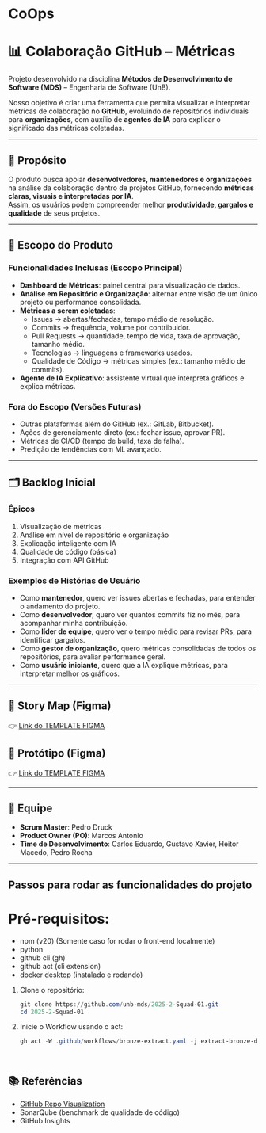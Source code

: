 # CoOps

# 📊 Colaboração GitHub – Métricas

Projeto desenvolvido na disciplina **Métodos de Desenvolvimento de Software (MDS)** – Engenharia de Software (UnB).

Nosso objetivo é criar uma ferramenta que permita visualizar e interpretar métricas de colaboração no **GitHub**, evoluindo de repositórios individuais para **organizações**, com auxílio de **agentes de IA** para explicar o significado das métricas coletadas.

---

## 🚀 Propósito
O produto busca apoiar **desenvolvedores, mantenedores e organizações** na análise da colaboração dentro de projetos GitHub, fornecendo **métricas claras, visuais e interpretadas por IA**.  
Assim, os usuários podem compreender melhor **produtividade, gargalos e qualidade** de seus projetos.

---

## 📌 Escopo do Produto

### Funcionalidades Inclusas (Escopo Principal)
- **Dashboard de Métricas**: painel central para visualização de dados.
- **Análise em Repositório e Organização**: alternar entre visão de um único projeto ou performance consolidada.
- **Métricas a serem coletadas**:
  - Issues → abertas/fechadas, tempo médio de resolução.
  - Commits → frequência, volume por contribuidor.
  - Pull Requests → quantidade, tempo de vida, taxa de aprovação, tamanho médio.
  - Tecnologias → linguagens e frameworks usados.
  - Qualidade de Código → métricas simples (ex.: tamanho médio de commits).
- **Agente de IA Explicativo**: assistente virtual que interpreta gráficos e explica métricas.

### Fora do Escopo (Versões Futuras)
- Outras plataformas além do GitHub (ex.: GitLab, Bitbucket).
- Ações de gerenciamento direto (ex.: fechar issue, aprovar PR).
- Métricas de CI/CD (tempo de build, taxa de falha).
- Predição de tendências com ML avançado.

---

## 🗂️ Backlog Inicial

### Épicos
1. Visualização de métricas
2. Análise em nível de repositório e organização
3. Explicação inteligente com IA
4. Qualidade de código (básica)
5. Integração com API GitHub

### Exemplos de Histórias de Usuário
- Como **mantenedor**, quero ver issues abertas e fechadas, para entender o andamento do projeto.
- Como **desenvolvedor**, quero ver quantos commits fiz no mês, para acompanhar minha contribuição.
- Como **líder de equipe**, quero ver o tempo médio para revisar PRs, para identificar gargalos.
- Como **gestor de organização**, quero métricas consolidadas de todos os repositórios, para avaliar performance geral.
- Como **usuário iniciante**, quero que a IA explique métricas, para interpretar melhor os gráficos.

---

## 🎨 Story Map (Figma)
👉 [Link do TEMPLATE FIGMA](https://www.figma.com/board/fuD1KRb6yGlJuFWPZSOWXx/Template-MDS?node-id=0-1&t=jP65B3v7rqapejoa-1)

## 🎨 Protótipo (Figma)
👉 [Link do TEMPLATE FIGMA](https://www.figma.com/proto/oCBp6kKarswmGbJAiIToyt/Prot%C3%B3tipo-Alta-Fidelidade?node-id=17-460&p=f&t=JcFBYqvzn89t0xPV-0&scaling=contain&content-scaling=fixed&page-id=0%3A1&starting-point-node-id=1%3A1080&show-proto-sidebar=1)

---

## 👥 Equipe
- **Scrum Master**: Pedro Druck
- **Product Owner (PO)**: Marcos Antonio
- **Time de Desenvolvimento**: Carlos Eduardo, Gustavo Xavier, Heitor Macedo, Pedro Rocha

---
## Passos para rodar as funcionalidades do projeto

# Pré-requisitos:
- npm (v20) (Somente caso for rodar o front-end localmente)
- python
- github cli (gh)
- github act (cli extension)
- docker desktop (instalado e rodando)

1. Clone o repositório:
   ```powershell
   git clone https://github.com/unb-mds/2025-2-Squad-01.git
   cd 2025-2-Squad-01

2. Inicie o Workflow usando o act:
   ```powershell
   gh act -W .github/workflows/bronze-extract.yaml -j extract-bronze-data --secret-file .secrets --bind

   
   

## 📚 Referências
- [GitHub Repo Visualization](https://githubnext.com/projects/repo-visualization/#explore-for-yourself)
- SonarQube (benchmark de qualidade de código)
- GitHub Insights

